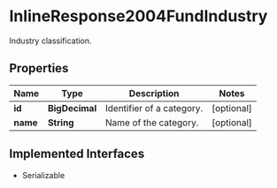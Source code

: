 

# InlineResponse2004FundIndustry

Industry classification.

## Properties

Name | Type | Description | Notes
------------ | ------------- | ------------- | -------------
**id** | **BigDecimal** | Identifier of a category. |  [optional]
**name** | **String** | Name of the category. |  [optional]


## Implemented Interfaces

* Serializable


